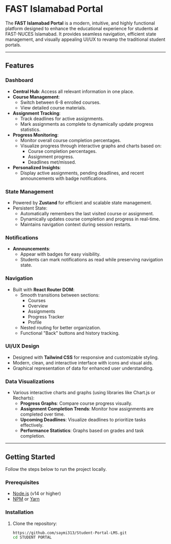 # FAST Islamabad Portal

The **FAST Islamabad Portal** is a modern, intuitive, and highly functional platform designed to enhance the educational experience for students at FAST-NUCES Islamabad. It provides seamless navigation, efficient state management, and visually appealing UI/UX to revamp the traditional student portals.

---

## Features

### Dashboard
- **Central Hub**: Access all relevant information in one place.
- **Course Management**:
  - Switch between 6-8 enrolled courses.
  - View detailed course materials.
- **Assignment Tracking**:
  - Track deadlines for active assignments.
  - Mark assignments as complete to dynamically update progress statistics.
- **Progress Monitoring**:
  - Monitor overall course completion percentages.
  - Visualize progress through interactive graphs and charts based on:
    - Course completion percentages.
    - Assignment progress.
    - Deadlines met/missed.
- **Personalized Insights**:
  - Display active assignments, pending deadlines, and recent announcements with badge notifications.

### State Management
- Powered by **Zustand** for efficient and scalable state management.
- Persistent State:
  - Automatically remembers the last visited course or assignment.
  - Dynamically updates course completion and progress in real-time.
  - Maintains navigation context during session restarts.

### Notifications
- **Announcements**:
  - Appear with badges for easy visibility.
  - Students can mark notifications as read while preserving navigation state.

### Navigation
- Built with **React Router DOM**:
  - Smooth transitions between sections:
    - Courses
    - Overview
    - Assignments
    - Progress Tracker
    - Profile
  - Nested routing for better organization.
  - Functional "Back" buttons and history tracking.

### UI/UX Design
- Designed with **Tailwind CSS** for responsive and customizable styling.
- Modern, clean, and interactive interface with icons and visual aids.
- Graphical representation of data for enhanced user understanding.

### Data Visualizations
- Various interactive charts and graphs (using libraries like Chart.js or Recharts):
  - **Progress Graphs**: Compare course progress visually.
  - **Assignment Completion Trends**: Monitor how assignments are completed over time.
  - **Upcoming Deadlines**: Visualize deadlines to prioritize tasks effectively.
  - **Performance Statistics**: Graphs based on grades and task completion.

---

## Getting Started

Follow the steps below to run the project locally.

### Prerequisites
- [Node.js](https://nodejs.org/) (v14 or higher)
- [NPM](https://www.npmjs.com/) or [Yarn](https://yarnpkg.com/)

### Installation
1. Clone the repository:
   ```bash
   https://github.com/saymi313/Student-Portal-LMS.git
   cd STUDENT PORTAL
